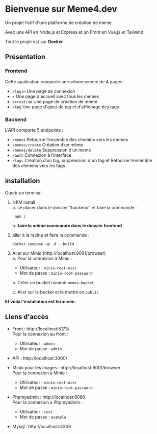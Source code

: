 # Bienvenue sur Meme4.dev

Un projet fictif d'une platforme de création de meme.

Avec une API en Node.js et Express et un Front en Vue.js et Tailwind.  

Tout le projet est sur __Docker__  

## Présentation

   ### Frontend  
   Cette application comporte une arborescence de 4 pages :  
   - `/login` Une page de connexion  
   - `/` Une page d'accueil avec tous les memes  
   - `/creation` Une page de création de meme  
   - `/tag` Une page d'ajout de tag et d'affichage des tags  
        
   ### Backend  
   L'API comporte 5 endpoints :  
   - `/memes` Retourne l’ensemble des chemins vers les memes  
   - `/memes/create` Création d’un même  
   - `/memes/delete` Suppression d’un meme  
   - `/auth` Connexion à l’interface  
   - `/tags` Création d’un tag, suppression d'un tag et Retourne l’ensemble des chemins vers les tags  


## installation
Ouvrir un terminal

1. NPM install  
    a. se placer dans le dossier "backend" et faire la commande :  

        npm i
    
    b. __faire la même commande dans le dossier frontend__  
 
  
2. aller à la racine et faire la commande :  

    ```
    docker compose up -d --build
    ```


3. Aller sur Minio (http://localhost:9001/browser)  
    a. Pour la connexion à Minio :  
    - Utilisateur : `minio-root-user`  
    - Mot de passe : `minio-root-password`  
    
    b. Créer un bucket nommé `memes-bucket`

    c. Aller sur le bucket et le mettre en `public`

__Et voilà l'installation est terminée.__

## Liens d'accès

- Front : http://localhost:5173/  
    Pour la connexion au front :  
    - Utilisateur : `admin`  
    - Mot de passe : `admin`  

- API : http://localhost:3000/

- Minio pour les images : http://localhost:9001/browser  
    Pour la connexion à Minio :  
    - Utilisateur : `minio-root-user`  
    - Mot de passe : `minio-root-password`  

- Phpmyadmin : http://localhost:8080  
    Pour la connexion à Phpmyadmin :  
    - Utilisateur : `root`  
    - Mot de passe : `example`  

- Mysql : http://localhost:3306
